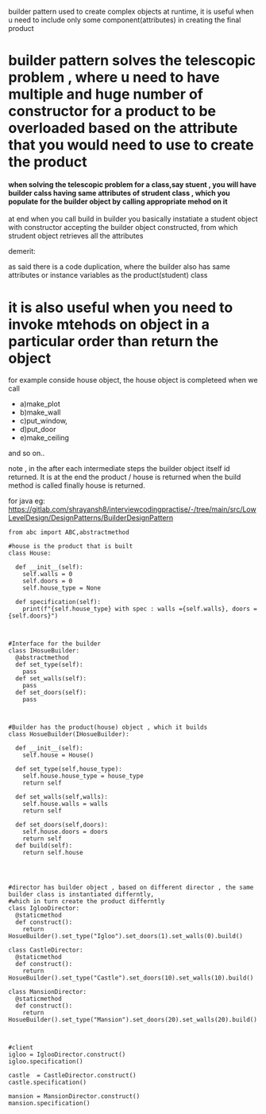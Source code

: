 
builder pattern used to create complex objects at runtime, 
it is useful when u need to include only some component(attributes) in creating the final product 


# builder pattern solves the telescopic problem , where u need to have multiple and huge number of constructor for a product to be overloaded based on the attribute that you would need to use to create the product
#### when solving the telescopic problem for a class,say stuent , you will have builder calss having same attributes of strudent class ,  which you populate for the builder object by calling appropriate mehod on it 
at end when you call build in builder you basically instatiate a student object with constructor accepting the builder object constructed, from which strudent object retrieves all the attributes


demerit: 

as said there is a code duplication, where the builder also has same attributes or instance variables as the product(student) class


# it is also useful when you need to invoke mtehods  on object in a particular order than return the object 

for example conside house object, the house object is completeed when 
we  call

<html> 
<ul>
    <li>  a)make_plot </li>
   <li>  b)make_wall</li>


   <li> c)put_window, </li>

   <li> d)put_door</li>
   <li>e)make_ceiling  </li>
  

  
</ul>


</html>


and so on.. 

note , in the after each intermediate steps the builder object itself id returned. It is at the end the product / house is returned when the build method is called 
finally house is returned. 




for java eg: 
https://gitlab.com/shrayansh8/interviewcodingpractise/-/tree/main/src/LowLevelDesign/DesignPatterns/BuilderDesignPattern


```
from abc import ABC,abstractmethod

#house is the product that is built
class House:
  
  def __init__(self):
    self.walls = 0
    self.doors = 0
    self.house_type = None
    
  def specification(self):
    print(f"{self.house_type} with spec : walls ={self.walls}, doors ={self.doors}")



#Interface for the builder
class IHosueBuilder:
  @abstractmethod
  def set_type(self):
    pass
  def set_walls(self):
    pass
  def set_doors(self):
    pass
    


#Builder has the product(house) object , which it builds
class HosueBuilder(IHosueBuilder):
  
  def __init__(self):
    self.house = House()
    
  def set_type(self,house_type):
    self.house.house_type = house_type
    return self
    
  def set_walls(self,walls):
    self.house.walls = walls
    return self
    
  def set_doors(self,doors):
    self.house.doors = doors
    return self
  def build(self):
    return self.house 
    



#director has builder object , based on different director , the same builder class is instantiated differntly, 
#which in turn create the product differntly
class IglooDirector:
  @staticmethod
  def construct():
    return HosueBuilder().set_type("Igloo").set_doors(1).set_walls(0).build()

class CastleDirector:
  @staticmethod
  def construct():
    return HosueBuilder().set_type("Castle").set_doors(10).set_walls(10).build()
    
class MansionDirector:
  @staticmethod
  def construct():
    return HosueBuilder().set_type("Mansion").set_doors(20).set_walls(20).build()



#client
igloo = IglooDirector.construct()
igloo.specification()

castle  = CastleDirector.construct()
castle.specification()

mansion = MansionDirector.construct()
mansion.specification()
```
